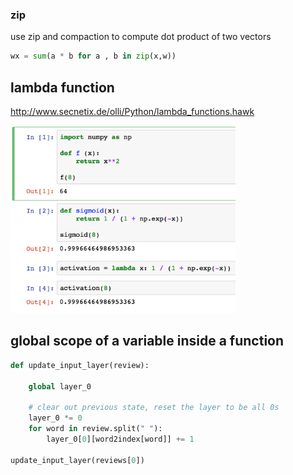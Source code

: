 ### zip
use zip and compaction to compute dot product of two vectors
```python
wx = sum(a * b for a , b in zip(x,w))
```

## lambda function
http://www.secnetix.de/olli/Python/lambda_functions.hawk

<img src="figs/lamba_demo.png" height="300">

## global scope of a variable inside a function
```python
def update_input_layer(review):
    
    global layer_0
    
    # clear out previous state, reset the layer to be all 0s
    layer_0 *= 0
    for word in review.split(" "):
        layer_0[0][word2index[word]] += 1

update_input_layer(reviews[0])
```
